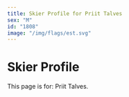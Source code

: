 ```yaml
---
title: Skier Profile for Priit Talves
sex: "M"
id: "1808"
image: "/img/flags/est.svg" 
---
```


# Skier Profile

This page is for: Priit Talves.
    